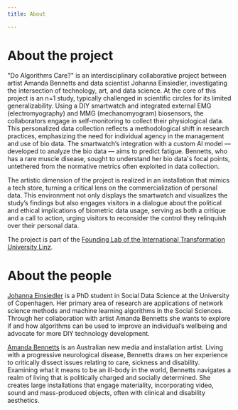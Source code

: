 ```yaml
---
title: About 

---
```


# About the project

"Do Algorithms Care?" is an interdisciplinary collaborative project between artist Amanda Bennetts and data scientist Johanna Einsiedler, investigating the intersection of technology, art, and data science. At the core of this project is an n=1 study, typically challenged in scientific circles for its limited generalizability. Using a DIY smartwatch and integrated external EMG (electromyography) and MMG (mechanomyogram) biosensors, the collaborators engage in self-monitoring to collect their physiological data. This personalized data collection reflects a methodological shift in research practices, emphasizing the need for individual agency in the management and use of bio data. The smartwatch’s integration with a custom AI model — developed to analyze the bio data — aims to predict fatigue. Bennetts, who has a rare muscle disease, sought to understand her bio data's focal points, untethered from the normative metrics often exploited in data collection. 

The artistic dimension of the project  is realized in an installation that mimics a tech store, turning a critical lens on the commercialization of personal data. This environment not only displays the smartwatch and visualizes the study’s findings but also engages visitors in a dialogue about the political and ethical implications of biometric data usage, serving as both a critique and a call to action, urging visitors to reconsider the control they relinquish over their personal data. 

The project is part of the [Founding Lab of the International Transformation University Linz](https://it-u.at/en/).


# About the people





[Johanna Einsiedler](www.johannaeinsiedler.com) is a PhD student in Social Data Science at the University of Copenhagen. Her primary area of research are applications of network science methods and machine learning algorithms in the Social Sciences. Through her collaboration with artist Amanda Bennetts she wants to explore if and how algorithms can be used to improve an individual’s wellbeing and advocate for more DIY technology development.


[Amanda Bennetts](https://www.amandabennetts.art/) is an Australian new media and installation artist. Living with a progressive neurological disease, Bennetts draws on her experience to critically dissect issues relating to care, sickness and disability. Examining what it means to be an ill-body in the world, Bennetts navigates a realm of living that is politically charged and socially determined. She creates large installations that engage materiality, incorporating video, sound and mass-produced objects, often with clinical and disability aesthetics. 

 